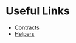 # Useful Links
- [Contracts](https://github.com/021-projects/laravel-wallet/tree/master/src/Contracts)
- [Helpers](https://github.com/021-projects/laravel-wallet/blob/master/src/helpers.php)
